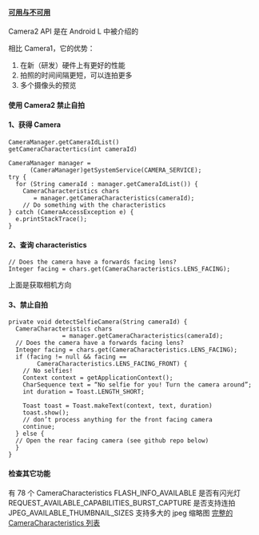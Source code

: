 #### [可用与不可用](https://medium.com/google-developers/detecting-camera-features-with-camera2-61675bb7d1bf)
Camera2 API 是在 Android L 中被介绍的

相比 Camera1，它的优势：
1. 在新（研发）硬件上有更好的性能
2. 拍照的时间间隔更短，可以连拍更多
3. 多个摄像头的预览

#### 使用 Camera2 禁止自拍

#### 1、获得 Camera
```
CameraManager.getCameraIdList()
getCameraCharactertics(int cameraId)
```

```
CameraManager manager =
      (CameraManager)getSystemService(CAMERA_SERVICE);
try {
  for (String cameraId : manager.getCameraIdList()) {
    CameraCharacteristics chars
       = manager.getCameraCharacteristics(cameraId);
    // Do something with the characteristics
} catch (CameraAccessException e) {
  e.printStackTrace();
}
```
#### 2、查询 characteristics

```
// Does the camera have a forwards facing lens?
Integer facing = chars.get(CameraCharacteristics.LENS_FACING);
```
上面是获取相机方向
#### 3、禁止自拍
```
private void detectSelfieCamera(String cameraId) {
  CameraCharacteristics chars
               = manager.getCameraCharacteristics(cameraId);
  // Does the camera have a forwards facing lens?
  Integer facing = chars.get(CameraCharacteristics.LENS_FACING);
  if (facing != null && facing ==
        CameraCharacteristics.LENS_FACING_FRONT) {
    // No selfies!
    Context context = getApplicationContext();
    CharSequence text = “No selfie for you! Turn the camera around”;
    int duration = Toast.LENGTH_SHORT;
  
    Toast toast = Toast.makeText(context, text, duration)
    toast.show();
    // don’t process anything for the front facing camera
    continue;
  } else {
  // Open the rear facing camera (see github repo below)
  }
}
```
#### 检查其它功能
有 78 个 CameraCharacteristics
FLASH_INFO_AVAILABLE 是否有闪光灯
REQUEST_AVAILABLE_CAPABILITIES_BURST_CAPTURE 是否支持连拍
JPEG_AVAILABLE_THUMBNAIL_SIZES 支持多大的 jpeg 缩略图
[完整的 CameraCharacteristics 列表](https://developer.android.com/reference/android/hardware/camera2/CameraCharacteristics?utm_campaign=adp_series_how_to_camera2_031016&utm_source=medium&utm_medium=blog)
